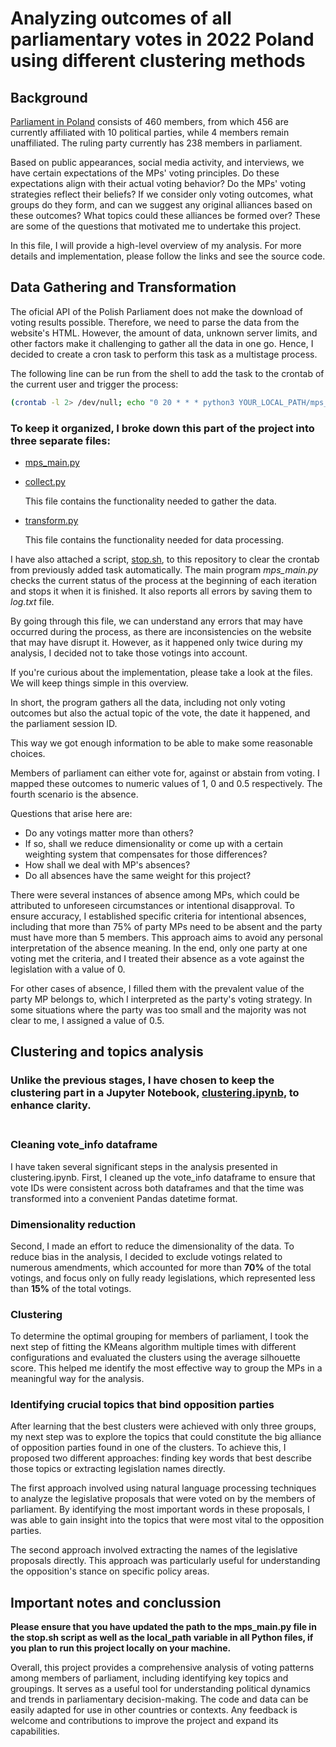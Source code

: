 # Analyzing outcomes of all parliamentary votes in 2022 Poland using different clustering methods

## Background

[Parliament in Poland](https://www.sejm.gov.pl/) consists of 460 members, from which 456 are currently affiliated with 10 political parties, while 4 members remain unaffiliated. The ruling party currently has 238 members in parliament.

Based on public appearances, social media activity, and interviews, we have certain expectations of the MPs' voting principles. Do these expectations align with their actual voting behavior? Do the MPs' voting strategies reflect their beliefs? If we consider only voting outcomes, what groups do they form, and can we suggest any original alliances based on these outcomes? What topics could these alliances be formed over? These are some of the questions that motivated me to undertake this project.

In this file, I will provide a high-level overview of my analysis. For more details and implementation, please follow the links and see the source code.

## Data Gathering and Transformation

The oficial API of the Polish Parliament does not make the download of voting results possible. Therefore, we need to parse the data from the website's HTML. However, the amount of data, unknown server limits, and other factors make it challenging to gather all the data in one go. Hence, I decided to create a cron task to perform this task as a multistage process.

The following line can be run from the shell to add the task to the crontab of the current user and trigger the process:

```sh
(crontab -l 2> /dev/null; echo "0 20 * * * python3 YOUR_LOCAL_PATH/mps_main.py >> YOUR_LOCAL_PATH/log.txt") | crontab -
```

### To keep it organized, I broke down this part of the project into three separate files:

- [mps_main.py][1]
- [collect.py][2]

    This file contains the functionality needed to gather the data.
- [transform.py][3]

    This file contains the functionality needed for data processing.

I have also attached a script, [stop.sh][4], to this repository to clear the crontab from previously added task automatically. The main program *mps_main.py* checks the current status of the process at the beginning of each iteration and stops it when it is finished. It also reports all errors by saving them to *log.txt* file.

By going through this file, we can understand any errors that may have occurred during the process, as there are inconsistencies on the website that may have disrupt it. However, as it happened only twice during my analysis, I decided not to take those votings into account.

If you're curious about the implementation, please take a look at the files. We will keep things simple in this overview.

In short, the program gathers all the data, including not only voting outcomes but also the actual topic of the vote, the date it happened, and the parliament session ID.

This way we got enough information to be able to make some reasonable choices.

Members of parliament can either vote for, against or abstain from voting. I mapped these outcomes to numeric values of 1, 0 and 0.5 respectively. The fourth scenario is the absence.

Questions that arise here are:
- Do any votings matter more than others?
- If so, shall we reduce dimensionality or come up with a certain weighting system that compensates for those differences?
- How shall we deal with MP's absences?
- Do all absences have the same weight for this project?

There were several instances of absence among MPs, which could be attributed to unforeseen circumstances or intentional disapproval. To ensure accuracy, I established specific criteria for intentional absences, including that more than 75% of party MPs need to be absent and the party must have more than 5 members. This approach aims to avoid any personal interpretation of the absence meaning. In the end, only one party at one voting met the criteria, and I treated their absence as a vote against the legislation with a value of 0.

For other cases of absence, I filled them with the prevalent value of the party MP belongs to, which I interpreted as the party's voting strategy. In some situations where the party was too small and the majority was not clear to me, I assigned a value of 0.5.

## Clustering and topics analysis

### Unlike the previous stages, I have chosen to keep the clustering part in a Jupyter Notebook, [clustering.ipynb][5], to enhance clarity.<br><br>

### Cleaning vote_info dataframe

I have taken several significant steps in the analysis presented in clustering.ipynb. First, I cleaned up the vote_info dataframe to ensure that vote IDs were consistent across both dataframes and that the time was transformed into a convenient Pandas datetime format.

### Dimensionality reduction

Second, I made an effort to reduce the dimensionality of the data. To reduce bias in the analysis, I decided to exclude votings related to numerous amendments, which accounted for more than **70%** of the total votings, and focus only on fully ready legislations, which represented less than **15%** of the total votings.

### Clustering

To determine the optimal grouping for members of parliament, I took the next step of fitting the KMeans algorithm multiple times with different configurations and evaluated the clusters using the average silhouette score. This helped me identify the most effective way to group the MPs in a meaningful way for the analysis.

### Identifying crucial topics that bind opposition parties

After learning that the best clusters were achieved with only three groups, my next step was to explore the topics that could constitute the big alliance of opposition parties found in one of the clusters. To achieve this, I proposed two different approaches: finding key words that best describe those topics or extracting legislation names directly.

The first approach involved using natural language processing techniques to analyze the legislative proposals that were voted on by the members of parliament. By identifying the most important words in these proposals, I was able to gain insight into the topics that were most vital to the opposition parties.

The second approach involved extracting the names of the legislative proposals directly. This approach was particularly useful for understanding the opposition's stance on specific policy areas.

## Important notes and conclussion

**Please ensure that you have updated the path to the mps_main.py file in the stop.sh script as well as the local_path variable in all Python files, if you plan to run this project locally on your machine.**

Overall, this project provides a comprehensive analysis of voting patterns among members of parliament, including identifying key topics and groupings. It serves as a useful tool for understanding political dynamics and trends in parliamentary decision-making. The code and data can be easily adapted for use in other countries or contexts. Any feedback is welcome and contributions to improve the project and expand its capabilities.

[1]: https://github.com/milosh-dr/MPs/blob/main/mps_main.py
[2]: https://github.com/milosh-dr/MPs/blob/main/collect.py
[3]: https://github.com/milosh-dr/MPs/blob/main/transform.py
[4]: https://github.com/milosh-dr/MPs/blob/main/stop.sh
[5]: https://nbviewer.org/github/milosh-dr/MPs/blob/main/clustering.ipynb
<!-- [6]: https://github.com/milosh-dr/MPs/blob/main/clustering.ipynb#C7
[7]: https://github.com/milosh-dr/MPs/blob/main/clustering.ipynb#C12
[8]: https://github.com/milosh-dr/MPs/blob/main/clustering.ipynb#C19
[9]: https://github.com/milosh-dr/MPs/blob/main/clustering.ipynb#C29 -->